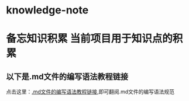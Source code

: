 # knowledge-note
备忘知识积累
当前项目用于知识点的积累
==============================
## 以下是.md文件的编写语法教程链接
点击这里：[.md文件的编写语法教程链接](https://www.cnblogs.com/liugang-vip/p/6337580.html),即可翻阅.md文件的编写语法规范
